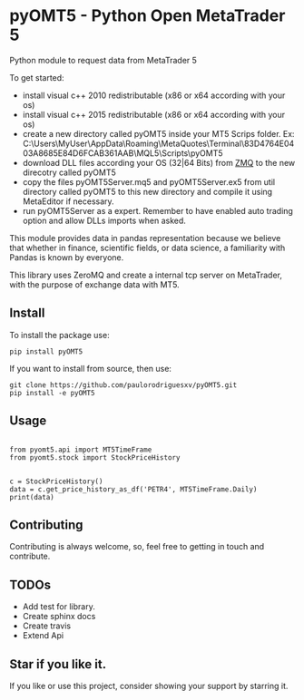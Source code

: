 pyOMT5 - Python Open MetaTrader 5
===================================

Python module to request data from MetaTrader 5

To get started:
- install visual c++ 2010 redistributable (x86 or x64 according with your os) 
- install visual c++ 2015 redistributable (x86 or x64 according with your os) 
- create a new directory called pyOMT5 inside your MT5 Scrips folder. Ex: C:\Users\MyUser\AppData\Roaming\MetaQuotes\Terminal\83D4764E0403A8685E84D6FCAB361AAB\MQL5\Scripts\pyOMT5
- download DLL files according your OS (32|64 Bits) from [ZMQ](https://github.com/dingmaotu/mql-zmq/tree/master/Library/VC2010) to the new direcotry called pyOMT5
- copy the files pyOMT5Server.mq5 and pyOMT5Server.ex5 from util directory called pyOMT5 to this new directory and compile it using MetaEditor if necessary.
- run pyOMT5Server as a expert. Remember to have enabled auto trading option and allow DLLs imports when asked.

This module provides data in pandas representation because we believe that whether in finance, scientific fields, or data science, a familiarity with Pandas is known by everyone.

This library uses ZeroMQ and create a internal tcp server on MetaTrader, with the purpose of exchange data with MT5.


Install
---------
To install the package use:
``` {.sourceCode .bash}
pip install pyOMT5
```

If you want to install from source, then use:
``` {.sourceCode .bash}
git clone https://github.com/paulorodriguesxv/pyOMT5.git
pip install -e pyOMT5
```

Usage
-------
``` {.sourceCode .python}

from pyomt5.api import MT5TimeFrame
from pyomt5.stock import StockPriceHistory


c = StockPriceHistory()
data = c.get_price_history_as_df('PETR4', MT5TimeFrame.Daily)
print(data)

```

Contributing
-------------
Contributing is always welcome, so, feel free to getting in touch and contribute.

TODOs
-------------
-   Add test for library.
-   Create sphinx docs
-   Create travis
-   Extend Api
  
Star if you like it.
---------------------
If you like or use this project, consider showing your support by starring it.
